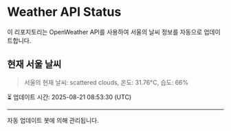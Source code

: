 
# Weather API Status

이 리포지토리는 OpenWeather API를 사용하여 서울의 날씨 정보를 자동으로 업데이트합니다.

## 현재 서울 날씨
> 서울의 현재 날씨: scattered clouds, 온도: 31.76°C, 습도: 66%

⏳ 업데이트 시간: 2025-08-21 08:53:30 (UTC)

---
자동 업데이트 봇에 의해 관리됩니다.
